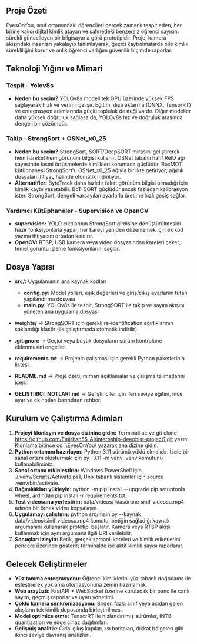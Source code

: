 ## Proje Özeti

EyesOnYou, sınıf ortamındaki öğrencileri gerçek zamanlı tespit eden, her birine kalıcı dijital kimlik atayan ve sahnedeki benzersiz öğrenci sayısını sürekli güncelleyen bir bilgisayarla görü prototipidir. Proje, kamera akışındaki insanları yakalayıp tanımlayarak, geçici kaybolmalarda bile kimlik sürekliliğini korur ve anlık öğrenci varlığını güvenilir biçimde raporlar.

## Teknoloji Yığını ve Mimari

### Tespit - Yolov8s

- **Neden bu seçim?** YOLOv8s modeli tek GPU üzerinde yüksek FPS sağlayarak hızlı ve verimli çalışır. Eğitim, dışa aktarma (ONNX, TensorRT) ve entegrasyon adımlarında güçlü topluluk desteği vardır. Diğer modeller daha yüksek doğruluk sağlasa da, YOLOv8s hız ve doğruluk arasında dengeli bir çözümdür.

### Takip - StrongSort + OSNet_x0_25

- **Neden bu seçim?** StrongSort, SORT/DeepSORT mirasını geliştirerek hem hareket hem görünüm bilgisi kullanır. OSNet tabanlı hafif ReID ağı sayesinde kısmi örtüşmelerde kimlikleri korumada güçlüdür. BoxMOT kütüphanesi StrongSort'u OSNet_x0_25 ağıyla birlikte getiriyor; ağırlık dosyaları ihtiyaç halinde otomatik indiriliyor.
- **Alternatifler:** ByteTrack daha hızlıdır fakat görünüm bilgisi olmadığı için kimlik kaybı yaşatabilir. BoT-SORT güçlüdür ancak fazladan kalibrasyon ister. StrongSort, dengeli varsayılan ayarlarla üretime hızlı geçiş sağlar.

### Yardımcı Kütüphaneler - Supervision ve OpenCV

- **supervision:** YOLO çıktılarının StrongSort girdisine dönüştürülmesini hazır fonksiyonlarla yapar, her kareyi yeniden düzenlemek için ek kod yazma ihtiyacını ortadan kaldırır.
- **OpenCV:** RTSP, USB kamera veya video dosyasından kareleri çeker, temel görüntü işleme fonksiyonlarını sağlar. 


## Dosya Yapısı

- **src/:** Uygulamanın ana kaynak kodları 

  - **config.py:** Model yolları, eşik değerleri ve giriş/çıkış ayarlarını tutan yapılandırma dosyası  
  - **main.py:** YOLOv8s ile tespit, StrongSORT ile takip ve sayım akışını yöneten ana uygulama dosyası

- **weights/** → StrongSORT için gerekli re-identification ağırlıklarının saklandığı klasör (ilk çalıştırmada otomatik indirilir). 

- **.gitignore** → Geçici veya büyük dosyaların sürüm kontrolüne eklenmesini engeller.  

- **requirements.txt** → Projenin çalışması için gerekli Python paketlerinin listesi.  

- **README.md** → Proje özeti, mimari açıklamalar ve çalışma talimatlarını içerir.  

- **GELISTIRICI_NOTLARI.md** → Geliştiriciler için ileri seviye eğitim, ince ayar ve ek notları barındıran rehber.  

## Kurulum ve Çalıştırma Adımları

1. **Projeyi klonlayın ve dosya dizinine gidin:** Terminali aç ve git clone https://github.com/Emirhan55-AI/internship-deephist-project1.git yazın. Klonlama bitince cd .\EyesOnYou\ yazarak ana dizine gidin.
2. **Python ortamını hazırlayın:** Python 3.11 sürümü yüklü olmalıdır. İzole bir sanal ortam oluşturmak için py -3.11 -m venv .venv komutunu kullanabilirsiniz.
3. **Sanal ortamı etkinleştirin:** Windows PowerShell için ./.venv/Scripts/Activate.ps1, Unix tabanlı sistemler için source .venv/bin/activate.
4. **Bağımlılıkları yükleyin:** python -m pip install --upgrade pip setuptools wheel,  ardından pip install -r requirements.txt.
5. **Test videosunu yerleştirin:** data/videos/ klasörüne sinif_videosu.mp4 adında bir örnek video kopyalayın.
6. **Uygulamayı çalıştırın:** python src/main.py --kaynak data/videos/sinif_videosu.mp4 komutu, betiğin sağladığı kaynak argümanını kullanarak prototipi başlatır. Kamera veya RTSP akışı kullanmak için aynı argümana ilgili URI verilebilir.
7. **Sonuçları izleyin:** Betik, gerçek zamanlı kareleri ve kimlik etiketlerini pencere üzerinde gösterir; terminalde ise aktif kimlik sayısı raporlanır.

## Gelecek Geliştirmeler 

- **Yüz tanıma entegrasyonu:** Öğrenci kimliklerini yüz tabanlı doğrulama ile eşleştirerek yoklama otomasyonuna zemin hazırlamak.
- **Web arayüzü:** FastAPI + WebSocket üzerine kurulacak bir pano ile canlı sayım, geçmiş raporlar ve uyarı yönetimi.
- **Çoklu kamera senkronizasyonu:** Birden fazla sınıf veya açıdan gelen akışların tek kimlik deposunda birleştirilmesi.
- **Model optimize etme:** TensorRT ile hızlandırılmış sürümler, INT8 quantization ve edge cihaz dağıtımları.
- **Gelişmiş analitik:** Giriş-çıkış kapıları, ısı haritaları, dikkat bölgeleri gibi ikinci seviye davranış analizleri.
